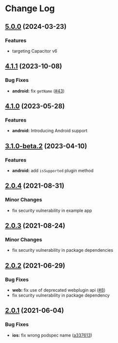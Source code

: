 # Change Log

## [5.0.0](https://github.com/capacitor-community/app-icon/compare/v4.1.0...v5.0.0) (2024-03-23)

### Features

* targeting Capacitor v6 

## [4.1.1](https://github.com/capacitor-community/app-icon/compare/v4.1.0...v4.1.1) (2023-10-08)

### Bug Fixes

* **android:** fix `getName` ([#43](https://github.com/capacitor-community/app-icon/issues/43))

## [4.1.0](https://github.com/capacitor-community/app-icon/compare/v4.0.0...v4.1.0) (2023-05-28)

### Features

* **android:** Introducing Android support

## [3.1.0-beta.2](https://github.com/capacitor-community/app-icon/compare/v3.1.0-beta.1...v3.1.0-beta.2) (2023-04-10)

### Features

* **android:** add `isSupported` plugin method

## [2.0.4](https://github.com/capacitor-community/app-icon/compare/v2.0.3...v2.0.4) (2021-08-31)

### Minor Changes

- fix security vulnerability in example app

## [2.0.3](https://github.com/capacitor-community/app-icon/compare/v2.0.2...v2.0.3) (2021-08-24)

### Minor Changes

- fix security vulnerability in package dependencies

## [2.0.2](https://github.com/capacitor-community/app-icon/compare/v2.0.1...v2.0.2) (2021-06-29)

### Bug Fixes

- **web:** fix use of deprecated webplugin api ([#8](https://github.com/capacitor-community/app-icon/issues/8))
- fix security vulnerability in package dependency

## [2.0.1](https://github.com/capacitor-community/app-icon/compare/v2.0.0...v2.0.1) (2021-06-04)

### Bug Fixes

- **ios:** fix wrong podspec name ([a337613](https://github.com/capacitor-community/app-icon/commit/a337613120322b8db2174cb1999b1b6613f83522))
